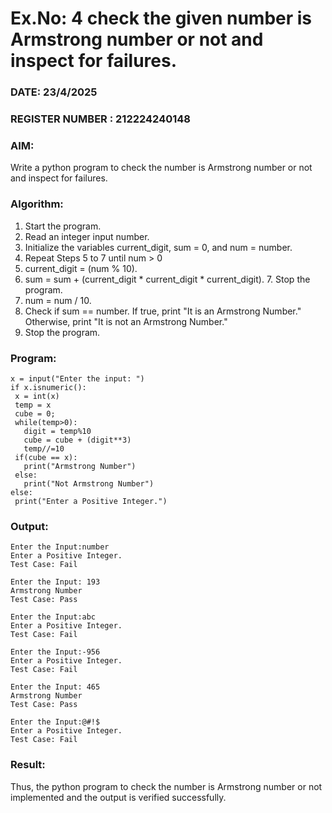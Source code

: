 # Ex.No: 4 check the given number is Armstrong number or not and inspect for failures.
### DATE: 23/4/2025                                                                           
### REGISTER NUMBER : 212224240148
### AIM: 
Write a python program to check the number is Armstrong number or not and inspect for failures.

### Algorithm:
1.  Start the program.
2.	Read an integer input number.
3.	Initialize the variables current_digit, sum = 0, and num = number.
4.	Repeat Steps 5 to 7 until num > 0
5.	current_digit = (num % 10).
6.	sum = sum + (current_digit * current_digit * current_digit). 7. Stop the program.
7.	num = num / 10.
8.	Check if sum == number. If true, print "It is an Armstrong Number." Otherwise, print "It is not an Armstrong Number."
9.	Stop the program.

### Program:

    x = input("Enter the input: ")
    if x.isnumeric():
     x = int(x)
     temp = x
     cube = 0;
     while(temp>0):
       digit = temp%10
       cube = cube + (digit**3)
       temp//=10
     if(cube == x):
       print("Armstrong Number")
     else:
       print("Not Armstrong Number")
    else:
     print("Enter a Positive Integer.")











### Output:

    Enter the Input:number
    Enter a Positive Integer.
    Test Case: Fail 
    
    Enter the Input: 193
    Armstrong Number
    Test Case: Pass
    
    Enter the Input:abc
    Enter a Positive Integer.
    Test Case: Fail 
    
    Enter the Input:-956
    Enter a Positive Integer.
    Test Case: Fail 
    
    Enter the Input: 465
    Armstrong Number
    Test Case: Pass
    
    Enter the Input:@#!$
    Enter a Positive Integer.
    Test Case: Fail 

### Result:
Thus, the python program to check the number is Armstrong number or not implemented and the output is verified successfully.


